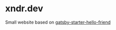  # xndr.dev

Small website based on [gatsby-starter-hello-friend](https://github.com/panr/gatsby-starter-hello-friend)